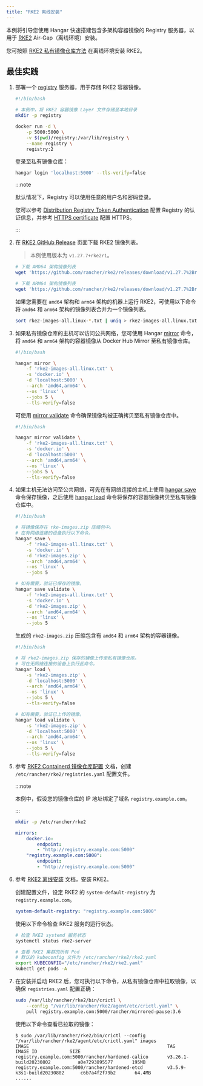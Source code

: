 ```yaml
---
title: "RKE2 离线安装"
---
```


本例将引导您使用 Hangar 快速搭建包含多架构容器镜像的 Registry 服务器，以用于 [RKE2](https://docs.rke2.io) Air-Gap（离线环境）安装。

您可按照 [RKE2 私有镜像仓库方法](https://docs.rke2.io/zh/install/airgap#%E7%A7%81%E6%9C%89%E9%95%9C%E5%83%8F%E4%BB%93%E5%BA%93%E6%96%B9%E6%B3%95) 在离线环境安装 RKE2。

## 最佳实践

1. 部署一个 [registry](https://distribution.github.io/distribution/) 服务器，用于存储 RKE2 容器镜像。

    ```sh
    #!/bin/bash

    # 本例中，将 RKE2 容器镜像 Layer 文件存储至本地目录
    mkdir -p registry

    docker run -d \
        -p 5000:5000 \
        -v $(pwd)/registry:/var/lib/registry \
        --name registry \
        registry:2
    ```

    登录至私有镜像仓库：

    ```sh
    hangar login 'localhost:5000' --tls-verify=false
    ```

    :::note

    默认情况下，Registry 可以使用任意的用户名和密码登录。

    您可以参考 [Distribution Registry Token Authentication](https://distribution.github.io/distribution/spec/auth/) 配置 Registry 的认证信息，并参考 [HTTPS certificate](https://distribution.github.io/distribution/about/deploying/#get-a-certificate) 配置 HTTPS。

    :::

1. 在 [RKE2 GitHub Release](https://github.com/rancher/rke2/releases) 页面下载 RKE2 镜像列表。

    > 本例使用版本为 `v1.27.7+rke2r1`。

    ```sh
    # 下载 AMD64 架构镜像列表
    wget 'https://github.com/rancher/rke2/releases/download/v1.27.7%2Brke2r1/rke2-images-all.linux-amd64.txt'

    # 下载 ARM64 架构镜像列表
    wget 'https://github.com/rancher/rke2/releases/download/v1.27.7%2Brke2r1/rke2-images-all.linux-arm64.txt'
    ```

    如果您需要在 `amd64` 架构和 `arm64` 架构的机器上运行 RKE2，可使用以下命令将 `amd64` 和 `arm64` 架构的镜像列表合并为一个镜像列表。

    ```sh
    sort rke2-images-all.linux-*.txt | uniq > rke2-images-all.linux.txt
    ```

1. 如果私有镜像仓库的主机可以访问公共网络，您可使用 Hangar [mirror](/docs/v1.8/mirror/mirror) 命令，将 `amd64` 和 `arm64` 架构的容器镜像从 Docker Hub Mirror 至私有镜像仓库。

    ```sh
    #!/bin/bash

    hangar mirror \
        -f 'rke2-images-all.linux.txt' \
        -s 'docker.io' \
        -d 'localhost:5000' \
        --arch 'amd64,arm64' \
        --os 'linux' \
        --jobs 5 \
        --tls-verify=false
    ```

    可使用 [mirror validate](/docs/v1.8/mirror/validate) 命令确保镜像均被正确拷贝至私有镜像仓库中。

    ```sh
    #!/bin/bash

    hangar mirror validate \
        -f 'rke2-images-all.linux.txt' \
        -s 'docker.io' \
        -d 'localhost:5000' \
        --arch 'amd64,arm64' \
        --os 'linux' \
        --jobs 5 \
        --tls-verify=false
    ```

1. 如果主机无法访问至公共网络，可先在有网络连接的主机上使用 [hangar save](/docs/v1.8/save/save) 命令保存镜像，之后使用 [hangar load](/docs/v1.8/load/load) 命令将保存的容器镜像拷贝至私有镜像仓库中。

    ```sh
    #!/bin/bash

    # 将镜像保存在 rke-images.zip 压缩包中。
    # 在有网络连接的设备执行以下命令。
    hangar save \
        -f 'rke2-images-all.linux.txt' \
        -s 'docker.io' \
        -d 'rke2-images.zip' \
        --arch 'amd64,arm64' \
        --os 'linux' \
        --jobs 5

    # 如有需要，验证已保存的镜像。
    hangar save validate \
        -f 'rke2-images-all.linux.txt' \
        -s 'docker.io' \
        -d 'rke2-images.zip' \
        --arch 'amd64,arm64' \
        --os 'linux' \
        --jobs 5
    ```

    生成的 `rke2-images.zip` 压缩包含有 `amd64` 和 `arm64` 架构的容器镜像。

    ```sh
    #!/bin/bash

    # 将 rke2-images.zip 保存的镜像上传至私有镜像仓库。
    # 可在无网络连接的设备上执行此命令。
    hangar load \
        -s 'rke2-images.zip' \
        -d 'localhost:5000' \
        --arch 'amd64,arm64' \
        --os 'linux' \
        --jobs 5 \
        --tls-verify=false

    # 如有需要，验证已上传的镜像。
    hangar load validate \
        -s 'rke2-images.zip' \
        -d 'localhost:5000' \
        --arch 'amd64,arm64' \
        --os 'linux' \
        --jobs 5 \
        --tls-verify=false
    ```

1. 参考 [RKE2 Containerd 镜像仓库配置](https://docs.rke2.io/zh/install/containerd_registry_configuration) 文档，创建 `/etc/rancher/rke2/registries.yaml` 配置文件。

    :::note

    本例中，假设您的镜像仓库的 IP 地址绑定了域名 `registry.example.com`。

    :::

    ```sh
    mkdir -p /etc/rancher/rke2
    ```

    ```yaml title="/etc/rancher/rke2/registries.yaml"
    mirrors:
        docker.io:
            endpoint:
            - "http://registry.example.com:5000"
        "registry.example.com:5000":
            endpoint:
            - "http://registry.example.com:5000"
    ```

1. 参考 [RKE2 离线安装](https://docs.rke2.io/zh/install/airgap#%E5%AE%89%E8%A3%85-rke2) 文档，安装 RKE2。

    创建配置文件，设定 RKE2 的 `system-default-registry` 为 `registry.example.com`。

    ```yaml title="/etc/rancher/rke2/config.yaml"
    system-default-registry: "registry.example.com:5000"
    ```

    使用以下命令检查 RKE2 服务的运行状态。

    ```sh
    # 检查 RKE2 systemd 服务状态
    systemctl status rke2-server

    # 查看 RKE2 集群的所有 Pod
    # 默认的 kubeconfig 文件为 /etc/rancher/rke2/rke2.yaml
    export KUBECONFIG="/etc/rancher/rke2/rke2.yaml"
    kubectl get pods -A
    ```

1. 在安装并启动 RKE2 后，您可执行以下命令，从私有镜像仓库中拉取镜像，以确保 `registries.yaml` 配置正确：

    ```sh
    sudo /var/lib/rancher/rke2/bin/crictl \
        --config "/var/lib/rancher/rke2/agent/etc/crictl.yaml" \
        pull registry.example.com:5000/rancher/mirrored-pause:3.6
    ```

    使用以下命令查看已拉取的镜像：

    ```shell-session
    $ sudo /var/lib/rancher/rke2/bin/crictl --config "/var/lib/rancher/rke2/agent/etc/crictl.yaml" images
    IMAGE                                                   TAG                            IMAGE ID            SIZE
    registry.example.com:5000/rancher/hardened-calico       v3.26.1-build20230802          a0e7293895577       195MB
    registry.example.com:5000/rancher/hardened-etcd         v3.5.9-k3s1-build20230802      c6b7a4f2f79b2       64.4MB
    ......
    ```
